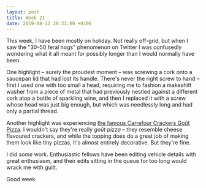 ```yaml
---
layout: post
title: Week 21
date: 2019-08-12 20:21:00 +0100
---
```


This week, I have been mostly on holiday.
Not really off-grid, but when I saw the "30–50 feral hogs" phenomenon on Twitter I was confusedly wondering what it all meant for possibly longer than I would normally have been.

One highlight – surely the proudest moment – was screwing a cork onto a saucepan lid that had lost its handle.
There's never the right screw to hand – first I used one with too small a head, requiring me to fashion a makeshift washer from a piece of metal that had previously nestled against a different cork atop a bottle of sparkling wine, and then I replaced it with a screw whose head was just big enough, but which was needlessly long and had only a partial thread.

Another highlight was experiencing [the famous Carrefour Crackers Goût Pizza](https://cheeseburgercrisps.blogspot.com/2019/02/carrefour-crackers-gout-pizza.html). I wouldn't say they're really _goût pizza_ – they resemble cheese flavoured crackers, and while the topping does do a great job of making them look like tiny pizzas, it's almost entirely decorative. But they're fine.

I did _some_ work. Enthusiastic fellows have been editing vehicle details with great enthusiasm, and their edits sitting in the queue for too long would wrack me with guilt.

Good week.
